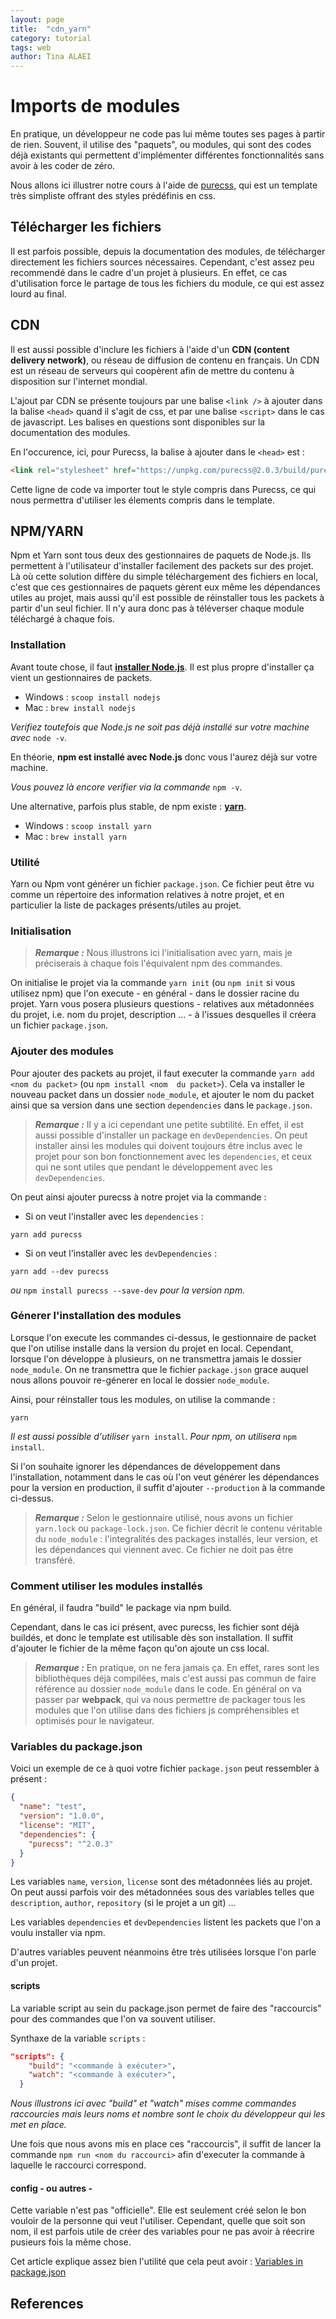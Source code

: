 ```yaml
---
layout: page
title:  "cdn_yarn"
category: tutorial
tags: web
author: Tina ALAEI
---
```



# Imports de modules

En pratique, un développeur ne code pas lui même toutes ses pages à partir de rien. Souvent, il utilise des 
"paquets", ou modules, qui sont des codes déjà existants qui permettent d'implémenter différentes fonctionnalités sans 
avoir à les coder de zéro. 

Nous allons ici illustrer notre cours à l'aide de [purecss](https://purecss.io/), qui est un template très simpliste 
offrant des styles prédéfinis en css.

## Télécharger les fichiers

Il est parfois possible, depuis la documentation des modules, de télécharger directement les fichiers sources 
nécessaires. Cependant, c'est assez peu recommendé dans le cadre d'un projet à plusieurs. En effet, ce cas 
d'utilisation force le partage de tous les fichiers du module, ce qui est assez lourd au final.

## CDN

Il est aussi possible d'inclure les fichiers à l'aide d'un **CDN (content delivery network)**, ou réseau de 
diffusion de 
contenu en français. Un CDN est un réseau de serveurs qui coopèrent afin de mettre du contenu à disposition sur 
l'internet mondial.

L'ajout par CDN se présente toujours par une balise `<link />` à ajouter dans la balise `<head>` quand il s'agit de 
css, et par une balise `<script>` dans le cas de javascript. Les balises en questions sont disponibles sur la 
documentation des modules.

En l'occurence, ici, pour Purecss, la balise à ajouter dans le `<head>` est :
~~~ html
<link rel="stylesheet" href="https://unpkg.com/purecss@2.0.3/build/pure-min.css" integrity="sha384-cg6SkqEOCV1NbJoCu11+bm0NvBRc8IYLRGXkmNrqUBfTjmMYwNKPWBTIKyw9mHNJ" crossorigin="anonymous">
~~~

Cette ligne de code va importer tout le style compris dans Purecss, ce qui nous permettra d'utiliser les élements 
compris dans le template.

## NPM/YARN


Npm et Yarn sont tous deux des gestionnaires de paquets de Node.js. Ils permettent à l'utilisateur d'installer 
facilement des packets sur des projet. Là où cette solution diffère du simple téléchargement des fichiers en local, 
c'est que ces gestionnaires de paquets gèrent eux même les dépendances utiles au projet, mais aussi qu'il est 
possible de réinstaller tous les packets à partir d'un seul fichier. Il n'y aura donc pas à téléverser chaque module 
téléchargé à chaque fois.

### Installation

Avant toute chose, il faut [**installer Node.js**](https://nodejs.org/en/download/package-manager/). Il est plus propre 
d'installer ça vient un 
gestionnaires de packets.

- Windows : ``scoop install nodejs``
- Mac : ``brew install nodejs``

_Verifiez toutefois que Node.js ne soit pas déjà installé sur votre machine avec_ ``node -v``.


En théorie, **npm est installé avec Node.js** donc vous l'aurez déjà sur votre machine.

_Vous pouvez là encore verifier via la commande_ ``npm -v``.


Une alternative, parfois plus stable, de npm existe : [**yarn**](https://classic.yarnpkg.com/en/docs/install). 

- Windows : ``scoop install yarn``
- Mac : ``brew install yarn``

### Utilité

Yarn ou Npm vont générer un fichier ``package.json``. Ce fichier peut être vu comme un répertoire des information 
relatives à notre projet, et en particulier la liste de packages présents/utiles au projet.


### Initialisation

> **_Remarque :_**  Nous illustrons ici l'initialisation avec yarn, mais je préciserais à chaque fois l'équivalent npm 
des commandes.

On initialise le projet via la commande ``yarn init`` (ou ``npm init`` si vous utilisez npm) que l'on execute - en 
général - 
dans le
 dossier racine du projet. Yarn vous posera 
plusieurs questions - relatives aux métadonnées du projet, i.e. nom du projet, description ... - à 
l'issues desquelles il créera un fichier ``package.json``.

### Ajouter des modules

Pour ajouter des packets au projet, il faut executer la commande ``yarn add <nom du packet>`` (ou ``npm install <nom 
du packet>``). Cela va installer le nouveau packet dans un dossier ``node_module``, et ajouter le nom du packet 
ainsi que sa version dans une section ``dependencies`` dans le ``package.json``.

> **_Remarque :_**  Il y a ici cependant une petite subtilité. En effet, il est aussi possible d'installer un package
 en ``devDependencies``.
 On peut installer ainsi les modules qui doivent toujours être inclus avec le projet pour son
  bon fonctionnement avec les ``dependencies``, et ceux qui ne sont utiles que pendant le développement avec les
  ``devDependencies``.

On peut ainsi ajouter purecss à notre projet via la commande :
- Si on veut l'installer avec les ``dependencies`` :
~~~ console
yarn add purecss
~~~
- Si on veut l'installer avec les ``devDependencies`` :
~~~ console
yarn add --dev purecss
~~~
_ou_ ``npm install purecss --save-dev`` _pour la version npm._

### Génerer l'installation des modules

Lorsque l'on execute les commandes ci-dessus, le gestionnaire de packet que l'on utilise installe dans la version du 
projet en local. Cependant, lorsque l'on développe à plusieurs, on ne transmettra jamais le dossier ``node_module``. 
On ne transmettra que le fichier ``package.json`` grace auquel nous allons pouvoir re-génerer en local le dossier 
``node_module``.

Ainsi, pour réinstaller tous les modules, on utilise la commande :
~~~ console
yarn
~~~
_Il est aussi possible d'utiliser_ ``yarn install``. _Pour npm, on utilisera_ ``npm install``.

Si l'on souhaite ignorer les dépendances de développement dans l'installation, notamment dans le cas où l'on veut 
générer les dépendances pour la version en production, il suffit d'ajouter ``--production`` à la commande ci-dessus.


> **_Remarque :_**  Selon le gestionnaire utilisé, nous avons un fichier ``yarn.lock`` ou ``package-lock.json``. Ce 
fichier décrit le contenu véritable du ``node_module`` : l'integralités des packages installés, leur version, et 
les dépendances qui viennent avec. Ce fichier ne doit pas être transféré.

### Comment utiliser les modules installés

En général, il faudra "build" le package via npm build.

Cependant, dans le cas ici présent, avec purecss, les fichier sont déjà buildés, et donc le template est utilisable 
dès son installation. Il suffit d'ajouter le fichier de la même façon qu'on ajoute un css local.

> **_Remarque :_**  En pratique, on ne fera jamais ça. En effet, rares sont les bibliothèques déjà compilées, mais 
c'est aussi pas commun de faire référence au dossier ``node_module`` dans le code. En général on va passer par 
**webpack**, qui va nous permettre de packager tous les modules que l'on utilise dans des fichiers js 
compréhensibles et optimisés pour le navigateur.


### Variables du package.json

Voici un exemple de ce à quoi votre fichier ``package.json`` peut ressembler à présent :
~~~ json
{
  "name": "test",
  "version": "1.0.0",
  "license": "MIT",
  "dependencies": {
    "purecss": "^2.0.3"
  }
}
~~~

Les variables ``name``, ``version``, ``license`` sont des métadonnées liés au projet. On peut aussi parfois voir des 
métadonnées sous des variables telles que ``description``, ``author``, ``repository`` (si le projet a un git) ...

Les variables ``dependencies`` et ``devDependencies`` listent les packets que l'on a voulu installer via npm.

D'autres variables peuvent néanmoins être très utilisées lorsque l'on parle d'un projet.

#### scripts
La variable script au sein du package.json permet de faire des "raccourcis" pour des commandes que l'on va souvent 
utiliser.

Synthaxe de la variable ``scripts`` :
~~~ json
"scripts": {
    "build": "<commande à exécuter>",
    "watch": "<commande à exécuter>",
  }
~~~
_Nous illustrons ici avec "build" et "watch" mises comme commandes raccourcies mais leurs noms et nombre sont le choix du
 développeur qui les met en place._

Une fois que nous avons mis en place ces "raccourcis", il suffit de lancer la commande ``npm run <nom du raccourci>``
 afin d'executer la commande à laquelle le raccourci correspond.

#### config - ou autres -
Cette variable n'est pas "officielle". Elle est seulement créé selon le bon vouloir de la personne qui veut 
l'utiliser. Cependant, quelle que soit son nom, il est parfois utile de créer des variables pour ne pas avoir à 
réecrire pusieurs fois la même chose.

Cet article explique assez bien l'utilité que cela peut avoir : [Variables in package.json](https://brianchildress.co/variables-in-package-json/)

## References

